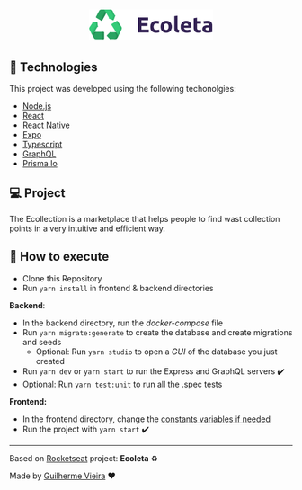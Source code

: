 <h1 align="center">
    <img alt="Ecoleta" title="Ecoleta" src="doc/ecoleta.svg" width="220px" />
</h1>

## 🚀 Technologies

This project was developed using the following techonolgies:
- [Node.js](https://nodejs.org/en/)
- [React](https://reactjs.org)
- [React Native](https://facebook.github.io/react-native/)
- [Expo](https://expo.io/)
- [Typescript](https://www.typescriptlang.org/)
- [GraphQL](https://graphql.org/)
- [Prisma Io](https://www.prisma.io/)

## 💻 Project

The Ecollection is a marketplace that helps people to find wast collection points in a very intuitive and efficient way.

## 🤔 How to execute

- Clone this Repository
- Run `yarn install` in frontend & backend directories

**Backend**:
- In the backend directory, run the *docker-compose* file
- Run `yarn migrate:generate` to create the database and create migrations and seeds
  - Optional: Run `yarn studio` to open a *GUI* of the database you just created
- Run `yarn dev` or `yarn start` to run the Express and GraphQL servers ✔️
- Optional: Run `yarn test:unit` to run all the .spec tests

**Frontend:**
- In the frontend directory, change the [constants variables if needed](frontend/src/constants)
- Run the project with `yarn start` ✔️
----

Based on [Rocketseat](https://rocketseat.com.br/) project: **Ecoleta** ♻️

Made by [Guilherme Vieira](https://github.com/GuiVPW) ❤️